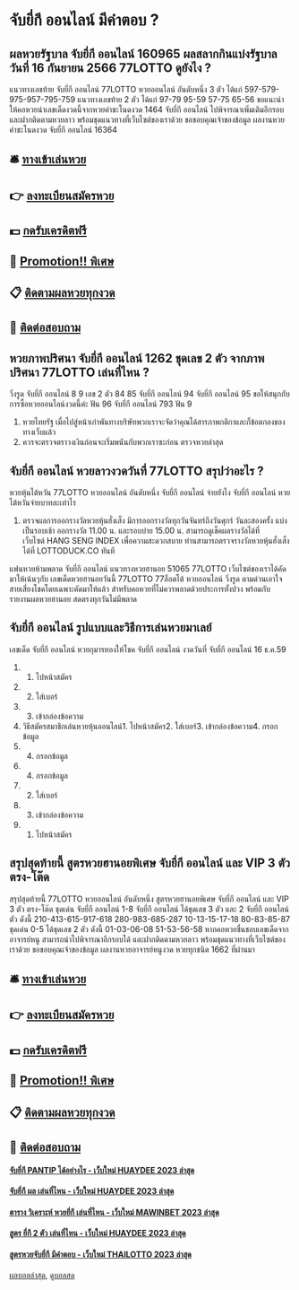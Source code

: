 # จับยี่กี ออนไลน์ มีคำตอบ ?
## ผลหวยรัฐบาล จับยี่กี ออนไลน์ 160965 ผลสลากกินแบ่งรัฐบาล วันที่ 16 กันยายน 2566 77LOTTO ดูยังไง ?
แนวทางเลขท้าย จับยี่กี ออนไลน์ 77LOTTO หวยออนไลน์ อันดับหนึ่ง 3 ตัว ได้แก่
597-579-975-957-795-759
แนวทางเลขท้าย 2 ตัว ได้แก่
97-79
95-59
57-75
65-56
ขอแนะนำให้คอหวยนำเลขเด็ดงวดนี้จากหวยคำชะโนดงวด 1464 จับยี่กี ออนไลน์ ไปพิจารณาเพิ่มเติมอีกรอบ และฝากติดตามหวยลาว พร้อมชุดแนวทางที่เว็บไซต์ของเราด้วย
ขอขอบคุณเจ้าของข้อมูล
ผลงานหวยคำชะโนดงวด จับยี่กี ออนไลน์ 16364

## 🛎 [ทางเข้าเล่นหวย](https://bit.ly/3BG5bNw)
## 👉 [ลงทะเบียนสมัครหวย](https://bit.ly/3BG5bNw)
## 💵 [กดรับเครดิตฟรี](https://bit.ly/3C3mvgS)
## 👑 [Promotion!! พิเศษ](https://bit.ly/3C3mvgS)
## 📋 [ติดตามผลหวยทุกงวด](https://bit.ly/3C3mvgS)
## 📱 [ติดต่อสอบถาม](https://bit.ly/3C3mvgS)

## หวยภาพปริศนา จับยี่กี ออนไลน์ 1262 ชุดเลข 2 ตัว จากภาพปริศนา 77LOTTO เล่นที่ไหน ?
วิ่งรูด จับยี่กี ออนไลน์ 8 9
เลข 2 ตัว 84 85 จับยี่กี ออนไลน์ 94 จับยี่กี ออนไลน์ 95
ขอให้สนุกกับการซื้อหวยออนไลน์งวดนี้ค่ะ
ฟัน 96 จับยี่กี ออนไลน์ 793
ฟัน 9
1. หวยไทยรัฐ เมื่อไปสู่หน้าเก่าพันทางบริษัทพวกเราจะจัดว่าคุณได้สารภาพกติกาและก็ข้อตกลงของทางเว็บแล้ว
2. ควรจะตรวจตราวงเงินก่อนจะเริ่มพนันกับพวกเราซะก่อน ตรวจหวยล่าสุด

## จับยี่กี ออนไลน์ หวยลาวงวดวันที่ 77LOTTO สรุปว่าอะไร ?
หวยหุ้นไต้หวัน 77LOTTO หวยออนไลน์ อันดับหนึ่ง จับยี่กี ออนไลน์ จ่ายยังไง จับยี่กี ออนไลน์ หวยไต้หวันจ่ายบาทละเท่าไร
1. ตรวจผลการออกรางวัลหวยหุ้นฮั่งเส็ง มีการออกรางวัลทุกวันจันทร์ถึงวันศุกร์ วันละสองครั้ง แบ่งเป็นรอบเช้า ออกรางวัล 11.00 น. และรอบบ่าย 15.00 น. สามารถดูเช็คผลรางวัลได้ที่เว็บไซต์ HANG SENG INDEX เพื่อความสะดวกสบาย ท่านสามารถตรวจรางวัลหวยหุ้นฮั่งเส็ง ได้ที่ LOTTODUCK.CO ทันที

แฟนหวยห้ามพลาด จับยี่กี ออนไลน์ แนวทางหวยฮานอย 51065 77LOTTO เว็บไซต์ของเราได้คัดมาให้เน้นๆกับ เลขเด็ดหวยฮานอยวันนี้ 77LOTTO 77ล็อตโต้ หวยออนไลน์ วิ่งรูด ตามด่วนเอาใจสายเสี่ยงโชคโดยเฉพาะคัดมาให้แล้ว สำหรับคอหวยที่ไม่ควรพลาดด้วยประการทั้งปวง พร้อมกับรายงานผลหวยฮานอย สดตรงทุกวันไม่มีพลาด

## จับยี่กี ออนไลน์ รูปแบบและวิธีการเล่นหวยมาเลย์
เลขเด็ด จับยี่กี ออนไลน์ หวยกุมารทองให้โชค จับยี่กี ออนไลน์ งวดวันที่ จับยี่กี ออนไลน์ 16 ธ.ค.59
1. 1. ไปหน้าสมัคร
2. 2. ใส่เบอร์
3. 3. เข้ากล่องข้อความ
4. วิธีสมัครสมาชิกเล่นหวยหุ้นออนไลน์1. ไปหน้าสมัคร2. ใส่เบอร์3. เข้ากล่องข้อความ4. กรอกข้อมูล
5. 4. กรอกข้อมูล
6. 4. กรอกข้อมูล
7. 2. ใส่เบอร์
8. 3. เข้ากล่องข้อความ
9. 1. ไปหน้าสมัคร

## สรุปสุดท้ายนี้ สูตรหวยฮานอยพิเศษ จับยี่กี ออนไลน์ และ VIP 3 ตัว ตรง-โต๊ด
สรุปสุดท้ายนี้ 77LOTTO หวยออนไลน์ อันดับหนึ่ง สูตรหวยฮานอยพิเศษ จับยี่กี ออนไลน์ และ VIP 3 ตัว ตรง-โต๊ด ชุดเด่น จับยี่กี ออนไลน์ 1-8 จับยี่กี ออนไลน์ ได้ชุดเลข 3 ตัว และ 2 จับยี่กี ออนไลน์ ตัว ดังนี้
210-413-615-917-618
280-983-685-287
10-13-15-17-18
80-83-85-87
ชุดเด่น 0-5 ได้ชุดเลข 2 ตัว ดังนี้
01-03-06-08
51-53-56-58
หากคอหวยชื่นชอบเลขเด็ดจากอาจารย์หนู สามารถนำไปพิจารณาอีกรอบได้ และฝากติดตามหวยลาว พร้อมชุดแนวทางที่เว็บไซต์ของเราด้วย
ขอขอบคุณเจ้าของข้อมูล
ผลงานหวยอาจารย์หนูงวด หวยทุกชนิด 1662 ที่ผ่านมา


## 🛎 [ทางเข้าเล่นหวย](https://bit.ly/3BG5bNw)
## 👉 [ลงทะเบียนสมัครหวย](https://bit.ly/3BG5bNw)
## 💵 [กดรับเครดิตฟรี](https://bit.ly/3C3mvgS)
## 👑 [Promotion!! พิเศษ](https://bit.ly/3C3mvgS)
## 📋 [ติดตามผลหวยทุกงวด](https://bit.ly/3C3mvgS)
## 📱 [ติดต่อสอบถาม](https://bit.ly/3C3mvgS)

#### [จับยี่กี PANTIP ได้อย่างไร - เว็บใหม่ HUAYDEE 2023 ล่าสุด](https://atom.io/themes/จับยี่กี%20pantip%20ได้อย่างไร%20-%20เว็บใหม่%20huaydee%202023%20ล่าสุด)
#### [จับยี่กี ผล เล่นที่ไหน - เว็บใหม่ HUAYDEE 2023 ล่าสุด](https://atom.io/themes/จับยี่กี%20ผล%20เล่นที่ไหน%20-%20เว็บใหม่%20huaydee%202023%20ล่าสุด)
#### [ตาราง วิเคราะห์ หวยยี่กี เล่นที่ไหน - เว็บใหม่ MAWINBET 2023 ล่าสุด](https://atom.io/themes/ตาราง%20วิเคราะห์%20หวยยี่กี%20เล่นที่ไหน%20-%20เว็บใหม่%20mawinbet%202023%20ล่าสุด)
#### [สูตร ยี่กี 2 ตัว เล่นที่ไหน - เว็บใหม่ HUAYDEE 2023 ล่าสุด](https://atom.io/themes/สูตร%20ยี่กี%202%20ตัว%20เล่นที่ไหน%20-%20เว็บใหม่%20huaydee%202023%20ล่าสุด)
#### [สูตรหวยจับยี่กี มีคำตอบ - เว็บใหม่ THAILOTTO 2023 ล่าสุด](https://atom.io/themes/สูตรหวยจับยี่กี%20มีคำตอบ%20-%20เว็บใหม่%20thailotto%202023%20ล่าสุด)

[ผลบอลล่าสุด](https://siamsport.tv "ผลบอลล่าสุด"), [ดูบอลสด](https://siamsport.tv/ดูบอลสด "ดูบอลสด")